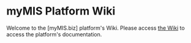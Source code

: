 # myMIS Platform Wiki
Welcome to the [myMIS.biz] platform's Wiki. Please access [the Wiki](./wiki/) to access the platform's documentation.